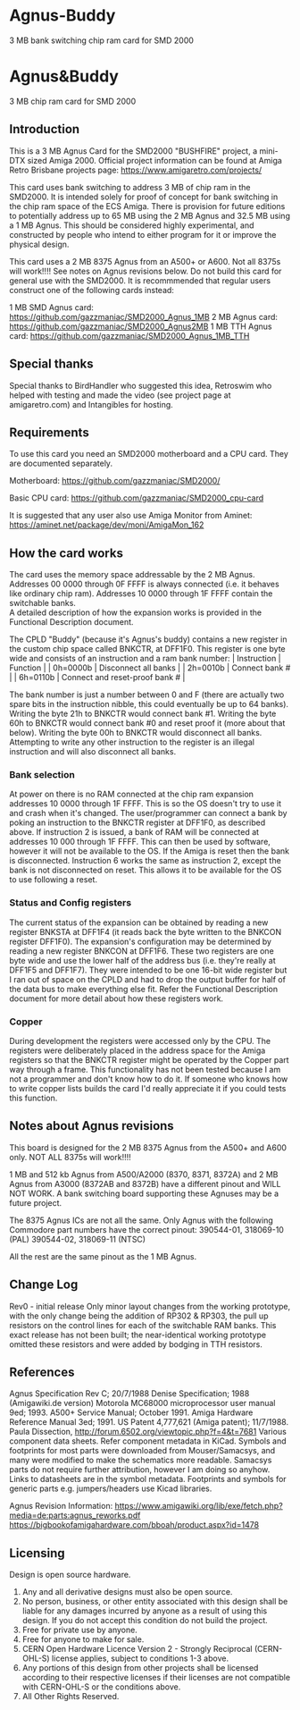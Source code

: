 # Agnus-Buddy
3 MB bank switching chip ram card for SMD 2000
# Agnus&Buddy
3 MB chip ram card for SMD 2000

## Introduction
This is a 3 MB Agnus Card for the SMD2000 "BUSHFIRE" project, a mini-DTX sized Amiga 2000.  Official project information can be found at Amiga Retro Brisbane projects page:
https://www.amigaretro.com/projects/

This card uses bank switching to address 3 MB of chip ram in the SMD2000.  It is intended solely for proof of concept for bank switching in the chip ram space of the ECS Amiga.  There is provision for future editions to potentially address up to 65 MB using the 2 MB Agnus and 32.5 MB using a 1 MB Agnus.   This should be considered highly experimental, and constructed by people who intend to either program for it or improve the physical design.

This card uses a 2 MB 8375 Agnus from an A500+ or A600.  Not all 8375s will work!!!! See notes on Agnus revisions below.
Do not build this card for general use with the SMD2000.  It is recommmended that regular users construct one of the following cards instead:

1 MB SMD Agnus card: https://github.com/gazzmaniac/SMD2000_Agnus_1MB 
2 MB Agnus card: https://github.com/gazzmaniac/SMD2000_Agnus2MB 
1 MB TTH Agnus card: https://github.com/gazzmaniac/SMD2000_Agnus_1MB_TTH 

## Special thanks
Special thanks to BirdHandler who suggested this idea, Retroswim who helped with testing and made the video (see project page at amigaretro.com) and Intangibles for hosting.

## Requirements
To use this card you need an SMD2000 motherboard and a CPU card.  They are documented separately.

Motherboard: https://github.com/gazzmaniac/SMD2000/ 

Basic CPU card: https://github.com/gazzmaniac/SMD2000_cpu-card

It is suggested that any user also use Amiga Monitor from Aminet:
https://aminet.net/package/dev/moni/AmigaMon_162

## How the card works
The card uses the memory space addressable by the 2 MB Agnus.  
Addresses 00 0000 through 0F FFFF is always connected (i.e. it behaves like ordinary chip ram).
Addresses 10 0000 through 1F FFFF contain the switchable banks.  
A detailed description of how the expansion works is provided in the Functional Description document.

The CPLD "Buddy" (because it's Agnus's buddy) contains a new register in the custom chip space called BNKCTR, at DFF1F0.  This register is one byte wide and consists of an instruction and a ram bank number:
| Instruction | Function |
| 0h=0000b | Disconnect all banks |
| 2h=0010b | Connect bank # |
| 6h=0110b | Connect and reset-proof bank # |

The bank number is just a number between 0 and F (there are actually two spare bits in the instruction nibble, this could eventually be up to 64 banks).
Writing the byte 21h to BNKCTR would connect bank #1.
Writing the byte 60h to BNKCTR would connect bank #0 and reset proof it (more about that below).
Writing the byte 00h to BNKCTR would disconnect all banks.
Attempting to write any other instruction to the register is an illegal instruction and will also disconnect all banks.

### Bank selection 
At power on there is no RAM connected at the chip ram expansion addresses 10 0000 through 1F FFFF.  This is so the OS doesn't try to use it and crash when it's changed.
The user/programmer can connect a bank by poking an instruction to the BNKCTR register at DFF1F0, as described above.
If instruction 2 is issued, a bank of RAM will be connected at addresses 10 000 through 1F FFFF.  This can then be used by software, however it will not be available to the OS.  If the Amiga is reset then the bank is disconnected.
Instruction 6 works the same as instruction 2, except the bank is not disconnected on reset.  This allows it to be available for the OS to use following a reset.

### Status and Config registers
The current status of the expansion can be obtained by reading a new register BNKSTA at DFF1F4 (it reads back the byte written to the BNKCON register DFF1F0).
The expansion's configuration may be determined by reading a new register BNKCON at DFF1F6.
These two registers are one byte wide and use the lower half of the address bus (i.e. they're really at DFF1F5 and DFF1F7).  They were intended to be one 16-bit wide register but I ran out of space on the CPLD and had to drop the output buffer for half of the data bus to make everything else fit.
Refer the Functional Description document for more detail about how these registers work.

### Copper
During development the registers were accessed only by the CPU.
The registers were deliberately placed in the address space for the Amiga registers so that the BNKCTR register might be operated by the Copper part way through a frame.  This functionality has not been tested because I am not a programmer and don't know how to do it.  If someone who knows how to write copper lists builds the card I'd really appreciate it if you could tests this function.


## Notes about Agnus revisions
This board is designed for the 2 MB 8375 Agnus from the A500+ and A600 only.  NOT ALL 8375s will work!!!!

1 MB and 512 kb Agnus from A500/A2000 (8370, 8371, 8372A) and 2 MB Agnus from A3000 (8372AB and 8372B) have a different pinout and WILL NOT WORK.  A bank switching board supporting these Agnuses may be a future project.

The 8375 Agnus ICs are not all the same.  Only Agnus with the following Commodore part numbers have the correct pinout:
390544-01, 318069-10 (PAL)
390544-02, 318069-11 (NTSC)

All the rest are the same pinout as the 1 MB Agnus.

## Change Log
Rev0 - initial release
Only minor layout changes from the working prototype, with the only change being the addition of RP302 & RP303, the pull  up resistors on the control lines for each of the switchable RAM banks.  This exact release has not been built; the near-identical working prototype omitted these resistors and were added by bodging in TTH resistors.

## References
Agnus Specification Rev C; 20/7/1988
Denise Specification; 1988 (Amigawiki.de version)
Motorola MC68000 microprocessor user manual 9ed; 1993.
A500+ Service Manual; October 1991.
Amiga Hardware Reference Manual 3ed; 1991.
US Patent 4,777,621 (Amiga patent); 11/7/1988.
Paula Dissection, http://forum.6502.org/viewtopic.php?f=4&t=7681 
Various component data sheets.  Refer component metadata in KiCad.
Symbols and footprints for most parts were downloaded from Mouser/Samacsys, and many were modified to make the schematics more readable.  Samacsys parts do not require further attribution, however I am doing so anyhow.  
Links to datasheets are in the symbol metadata. 
Footprints and symbols for generic parts e.g. jumpers/headers use Kicad libraries. 

Agnus Revision Information:
https://www.amigawiki.org/lib/exe/fetch.php?media=de:parts:agnus_reworks.pdf
https://bigbookofamigahardware.com/bboah/product.aspx?id=1478


## Licensing
Design is open source hardware.
1. Any and all derivative designs must also be open source.
2. No person, business, or other entity associated with this design shall be liable for any damages incurred by anyone as a result of using this design.  If you do not accept this condition do not build the project.
3. Free for private use by anyone.
5. Free for anyone to make for sale.
5. CERN Open Hardware Licence Version 2 - Strongly Reciprocal (CERN-OHL-S) license applies, subject to conditions 1-3 above.
6. Any portions of this design from other projects shall be licensed according to their respective licenses if their licenses are not compatible with CERN-OHL-S or the conditions above.
7. All Other Rights Reserved.


